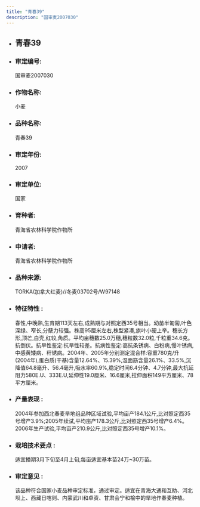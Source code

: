```yaml
---
title: "青春39"
description: "国审麦2007030"
---
```

* ## 青春39
* ###  审定编号:  
   国审麦2007030

*  ### 作物名称:  
   小麦

*   ###  品种名称: 
    青春39

*   ### 审定年份: 
    2007

*   ### 审定单位:  
    国家

*   ### 育种者:  
    青海省农林科学院作物所

*   ### 申请者:  
    青海省农林科学院作物所

*   ### 品种来源:  
    TORKA(加拿大红麦)//冬麦03702号/W97148

*   ### 特征特性 : 
    春性,中晚熟,生育期113天左右,成熟期与对照定西35号相当。幼苗半匍匐,叶色深绿、窄长,分蘖力较强。株高95厘米左右,株型紧凑,旗叶小硬上举。穗长方形,顶芒,白壳,红较,角质。平均亩穗数25.0万穗,穗粒数32.0粒,千粒重34.6克。抗倒伏。抗旱性鉴定:抗旱性较差。抗病性鉴定:高抗条锈病、白粉病,慢叶锈病,中感黄矮病、秆锈病。2004年、2005年分别测定混合样:容重780克/升(2004年),蛋白质(干基)含量12.64%、15.39%,湿面筋含量26.1%、33.5%,沉降值64.8毫升、56.4毫升,吸水率60.9%,稳定时间6.4分钟、4.7分钟,最大抗延阻力580E.U、333E.U,延伸性19.0厘米、16.6厘米,拉伸面积149平方厘米、78平方厘米。

*   ### 产量表现 : 
    2004年参加西北春麦旱地组品种区域试验,平均亩产184.1公斤,比对照定西35号增产3.9%;2005年续试,平均亩产178.3公斤,比对照定西35号增产6.4%。2006年生产试验,平均亩产210.9公斤,比对照定西35号增产10.1%。

*   ### 栽培技术要点 : 
    适宜播期3月下旬至4月上旬,每亩适宜基本苗24万~30万苗。

*   ### 审定意见 : 
    该品种符合国家小麦品种审定标准，通过审定。适宜在青海大通和互助、河北坝上、西藏日喀则、内蒙武川和卓资、甘肃会宁和榆中的旱地作春麦种植。
